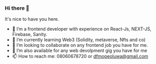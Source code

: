 ### Hi there 👋
It's nice to have you here.

- 🔭 I’m a frontend developer with experience on React-Js, NEXT-JS, Firebase, Sanity.
- 🔭 I’m currently learning Web3 (Solidity, metaverse, Nfts and co)
- 👯 I’m looking to collaborate on any frontend job you have for me.
- 🤔 I’m also available for any web devolpment gig you have for me
- 📫 How to reach me: 08060678720 or dfmopeoluwa@gmail.com 

<!--
**hemarle/hemarle** is a ✨ _special_ ✨ repository because its `README.md` (this file) appears on your GitHub profile.

Here are some ideas to get you started:

- 🔭 I’m currently working on ...
- 🌱 I’m currently learning ...
- 👯 I’m looking to collaborate on ...
- 🤔 I’m looking for help with ...
- 💬 Ask me about ...
- 📫 How to reach me: ...
- 😄 Pronouns: ...
- ⚡ Fun fact: ...
-->
